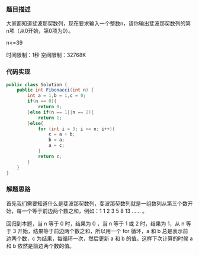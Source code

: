 ### 题目描述

大家都知道斐波那契数列，现在要求输入一个整数n，请你输出斐波那契数列的第n项（从0开始，第0项为0）。 

n<=39

时间限制：1秒 空间限制：32768K 

### 代码实现

```java
public class Solution {
    public int Fibonacci(int n) {
        int a = 1,b = 1,c = 0;
        if(n == 0){
            return 0;
        }else if(n == 1||n == 2){
            return 1;
        }else{
            for (int i = 3; i <= n; i++){
                c = a + b;
                b = a;
                a = c;
            }
            return c;
        }
    }
}
```

### 解题思路

首先我们需要知道什么是斐波那契数列，斐波那契数列就是一组数列从第三个数开始，每一个等于前边两个数之和，例如：1 1 2 3 5 8 13 …… 。

回归到本题，当 n 等于 0 时，结果为 0 ，当 n 等于 1 或 2 时，结果为 1，从 n 等于 3 开始，结果等于前边两个数之和，所以用一个 for 循环，a 和 b 总是表示前边两个数，c 为结果，每循环一次，然后更新 a 和 b 的值。这样下次计算的时候 a 和 b 依然是前边两个数的值。